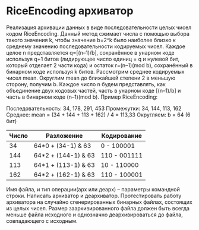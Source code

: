 # RiceEncoding aрхиватор

Реализация архивации данных в виде последовательности целых чисел кодом RiceEncoding. Данный метод сжимает числа с помощью выбора такого значения k, чтобы значение b=2^k было наиболее близко к среднему значению последовательности кодируемых чисел. Каждое целое n представляется q=[(n–1)/b], сохранённое в унарном коде используя q+1 битов  (лидирующее число единиц = q и нулевой бит, который отделает 2 части кода) и остаток r=(n–1)(mod b), сохранённый в бинарном коде используя k битов. Рассмотрим среднее кодируемых чисел mean. Округлим mean до ближайшей степени 2 в меньшую сторону, получим b. Каждое число n будем представлять, как объединение двух кодовых частей, часть в унарном коде [(n–1)/b] и часть в бинарном коде (n–1)(mod b). Пример RiceEncoding:

Последовательность: 34, 178, 291, 453
Промежутки: 34, 144, 113, 162
Среднее: mean = (34 + 144 + 113 + 162) / 4 = 113,33
Округляем: b = 64 (6 бит)


| Число |      Разложение      | Кодирование |
|-------|----------------------|-------------|
|   34  | 64*0 + (34-1) & 63   | 0 - 100001  | 
|  144  | 64*2 + (144-1) & 63  | 110 - 001111| 
|  113  | 64*1 + (113-1) & 63  | 10 - 110000 |
|  162  | 64*2 + (162-1) & 63  | 110 - 100001|

Имя файла, и тип операции(арх или деарх) – параметры командной строки.
Написать архиватор и деархиватор. Протестировать работу архиватора на случайно сгенерированных бинарных файлах, состоящих из целых чисел. Размер заархивированного файла должен быть всегда меньше файла исходного и однозначно деархивироваться до файла, совпадающего с исходным.
